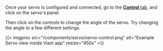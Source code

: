 Once your servo is configured and connected, go to the [**Control** tab](/manage/fleet/robots/#control), and click on the servo's panel.

Then click on the controls to change the angle of the servo.
Try changing the angle to a few different settings.

{{< imgproc src="/components/servo/servo-control.png" alt="Example Servo view inside Viam app" resize="450x" >}}
